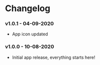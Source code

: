# Changelog

### v1.0.1 - 04-09-2020
- App icon updated

### v1.0.0 - 10-08-2020
- Initial app release, everything starts here!

